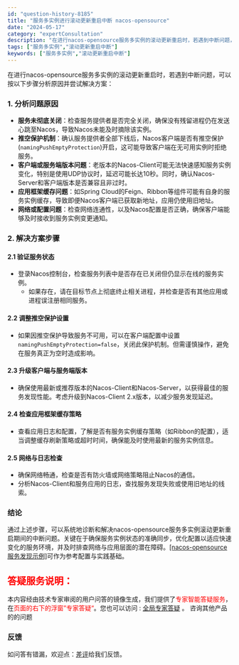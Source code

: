 ```yaml
---
id: "question-history-8185"
title: "服务多实例进行滚动更新重启中断 nacos-opensource"
date: "2024-05-17"
category: "expertConsultation"
description: "在进行nacos-opensource服务多实例的滚动更新重启时，若遇到中断问题，可以按以下步骤分析原因并尝试解决方案：### 1. 分析问题原因- **服务未彻底关闭**：检查服务提供者是否完全关闭，确保没有残留进程仍在发送心跳至Nacos，导致Nacos未能及时摘除该实例。- **推空保护机制*"
tags: ["服务多实例","滚动更新重启中断"]
keywords: ["服务多实例","滚动更新重启中断"]
---
```


在进行nacos-opensource服务多实例的滚动更新重启时，若遇到中断问题，可以按以下步骤分析原因并尝试解决方案：

### 1. 分析问题原因

- **服务未彻底关闭**：检查服务提供者是否完全关闭，确保没有残留进程仍在发送心跳至Nacos，导致Nacos未能及时摘除该实例。
- **推空保护机制**：确认服务提供者全部下线后，Nacos客户端是否有推空保护(`namingPushEmptyProtection`)开启，这可能导致客户端在无可用实例时拒绝服务。
- **客户端或服务端版本问题**：老版本的Nacos-Client可能无法快速感知服务实例变化，特别是使用UDP协议时，延迟可能长达10秒。同时，确认Nacos-Server和客户端版本是否兼容且非过时。
- **应用框架缓存问题**：如Spring Cloud的Feign、Ribbon等组件可能有自身的服务实例缓存，导致即便Nacos客户端已获取新地址，应用仍使用旧地址。
- **网络或配置问题**：检查网络连通性，以及Nacos配置是否正确，确保客户端能够及时接收到服务实例变更通知。

### 2. 解决方案步骤

#### 2.1 验证服务状态

- 登录Nacos控制台，检查服务列表中是否存在已关闭但仍显示在线的服务实例。
  - 如果存在，请在目标节点上彻底终止相关进程，并检查是否有其他应用或进程误注册相同服务。
  
#### 2.2 调整推空保护设置

- 如果因推空保护导致服务不可用，可以在客户端配置中设置`namingPushEmptyProtection=false`，关闭此保护机制。但需谨慎操作，避免在服务真正为空时造成影响。

#### 2.3 升级客户端与服务端版本

- 确保使用最新或推荐版本的Nacos-Client和Nacos-Server，以获得最佳的服务发现性能。考虑升级到Nacos-Client 2.x版本，以减少服务发现延迟。

#### 2.4 检查应用框架缓存策略

- 查看应用日志和配置，了解是否有服务实例缓存策略（如Ribbon的配置），适当调整缓存刷新策略或超时时间，确保能及时使用最新的服务实例信息。

#### 2.5 网络与日志检查

- 确保网络畅通，检查是否有防火墙或网络策略阻止Nacos的通信。
- 分析Nacos-Client和服务应用的日志，查找服务发现失败或使用旧地址的线索。

### 结论

通过上述步骤，可以系统地诊断和解决nacos-opensource服务多实例滚动更新重启期间的中断问题。关键在于确保服务实例状态的准确同步，优化配置以适应快速变化的服务环境，并及时排查网络与应用层面的潜在障碍。[[nacos-opensource服务发现示例]](https://github.com/nacos-group/nacos-examples/tree/master/nacos-spring-cloud-example/nacos-spring-cloud-discovery-example)可作为参考配置与实践基础。
## <font color="#FF0000">答疑服务说明：</font> 

本内容经由技术专家审阅的用户问答的镜像生成，我们提供了<font color="#FF0000">专家智能答疑服务</font>，在<font color="#FF0000">页面的右下的浮窗”专家答疑“</font>。您也可以访问 : [全局专家答疑](https://opensource.alibaba.com/chatBot) 。 咨询其他产品的的问题

### 反馈
如问答有错漏，欢迎点：[差评](https://ai.nacos.io/user/feedbackByEnhancerGradePOJOID?enhancerGradePOJOId=13545)给我们反馈。
